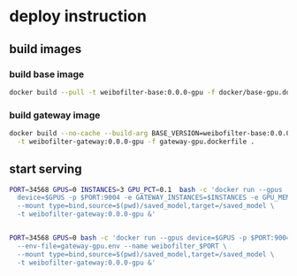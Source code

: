 # deploy instruction

## build images

### build base image

``` sh
docker build --pull -t weibofilter-base:0.0.0-gpu -f docker/base-gpu.dockerfile ./docker/.
```

### build gateway image

``` sh
docker build --no-cache --build-arg BASE_VERSION=weibofilter-base:0.0.0-gpu \
  -t weibofilter-gateway:0.0.0-gpu -f gateway-gpu.dockerfile .
```

## start serving

``` sh
PORT=34568 GPUS=0 INSTANCES=3 GPU_PCT=0.1  bash -c 'docker run --gpus
  device=$GPUS -p $PORT:9004 -e GATEWAY_INSTANCES=$INSTANCES -e GPU_MEMORY_FRACTION=$GPU_PCT --name weibo_filter_$PORT \
  --mount type=bind,source=$(pwd)/saved_model,target=/saved_model \
  -t weibofilter-gateway:0.0.0-gpu &'


PORT=34568 GPUS=0 bash -c 'docker run --gpus device=$GPUS -p $PORT:9004 \
  --env-file=gateway-gpu.env --name weibofilter_$PORT \
  --mount type=bind,source=$(pwd)/saved_model,target=/saved_model \
  -t weibofilter-gateway:0.0.0-gpu &'
```
